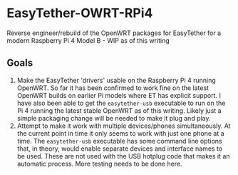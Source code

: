 # EasyTether-OWRT-RPi4
Reverse engineer/rebuild of the OpenWRT packages for EasyTether for a modern Raspberry Pi 4 Model B - WIP as of this writing

## Goals
1. Make the EasyTether 'drivers' usable on the Raspberry Pi 4 running OpenWRT. So far it has been confirmed to work fine on the latest OpenWRT builds on earlier Pi models where ET has explicit support. I have also been able to get the `easytether-usb` executable to run on the Pi 4 running the latest stable OpenWRT as of this writing. Likely just a simple packaging change will be needed to make it plug and play.
2. Attempt to make it work with multiple devices/phones simultaneously. At the current point in time it only seems to work with just one phone at a time. The `easytether-usb` executable has some command line options that, in theory, would enable separate devices and interface names to be used. These are not used with the USB hotplug code that makes it an automatic process. More testing needs to be done here.
